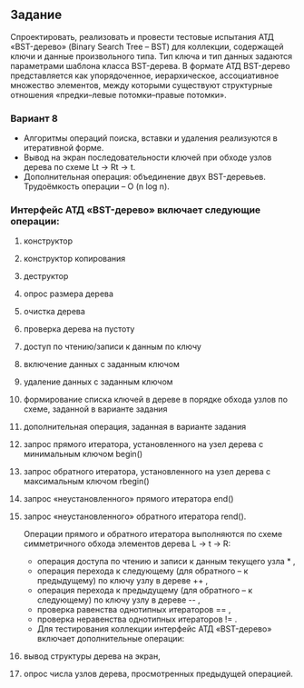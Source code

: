 ## Задание

Спроектировать, реализовать и провести тестовые испытания
АТД «BST-дерево» (Binary Search Tree – BST) для коллекции, содержащей ключи и данные произвольного типа. Тип ключа и тип
данных задаются параметрами шаблона класса BST-дерева.
В формате АТД BST-дерево представляется как упорядоченное,
иерархическое, ассоциативное множество элементов, между которыми
существуют структурные отношения «предки–левые потомки–правые потомки».

### Вариант 8

- Алгоритмы операций поиска, вставки и удаления реализуются в
  итеративной форме.
- Вывод на экран последовательности ключей при обходе узлов дерева по схеме Lt → Rt → t.
- Дополнительная операция: объединение двух BST-деревьев. Трудоёмкость операции – O (n log n).

### Интерфейс АТД «BST-дерево» включает следующие операции:

1. конструктор
2. конструктор копирования
3. деструктор
4. опрос размера дерева
5. очистка дерева
6. проверка дерева на пустоту
7. доступ по чтению/записи к данным по ключу
8. включение данных с заданным ключом
9. удаление данных с заданным ключом
10. формирование списка ключей в дереве в порядке обхода узлов по
    схеме, заданной в варианте задания
11. дополнительная операция, заданная в варианте задания
12. запрос прямого итератора, установленного на узел дерева с минимальным ключом begin()
13. запрос обратного итератора, установленного на узел дерева с максимальным ключом rbegin()
14. запрос «неустановленного» прямого итератора end()
15. запрос «неустановленного» обратного итератора rend().

    Операции прямого и обратного итератора выполняются по схеме симметричного обхода элементов дерева L → t → R:

    - операция доступа по чтению и записи к данным текущего узла * ,
    - операция перехода к следующему (для обратного – к предыдущему) по ключу узлу в дереве ++ ,
    - операция перехода к предыдущему (для обратного – к следующему) по ключу узлу в дереве -- ,
    - проверка равенства однотипных итераторов == ,
    - проверка неравенства однотипных итераторов != .
    - Для тестирования коллекции интерфейс АТД «BST-дерево» включает дополнительные операции:

16. вывод структуры дерева на экран,
17. опрос числа узлов дерева, просмотренных предыдущей операцией.